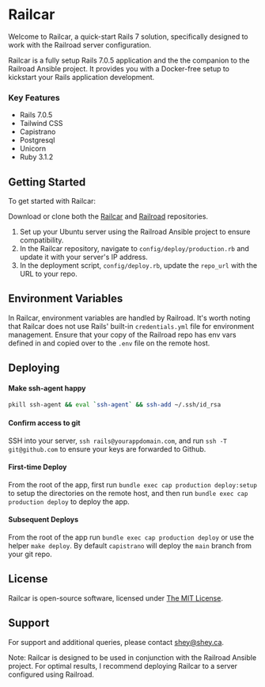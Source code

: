 # Railcar

Welcome to Railcar, a quick-start Rails 7 solution, specifically designed to work with the Railroad server configuration.

Railcar is a fully setup Rails 7.0.5 application and the the companion to the Railroad Ansible project. It provides you with a Docker-free setup to kickstart your Rails application development.

### Key Features
* Rails 7.0.5
* Tailwind CSS
* Capistrano
* Postgresql
* Unicorn
* Ruby 3.1.2

## Getting Started
To get started with Railcar:

Download or clone both the [Railcar](https://github.com/shey/railcar/) and [Railroad](https://github.com/shey/railroad) repositories.

1. Set up your Ubuntu server using the Railroad Ansible project to ensure compatibility.
1. In the Railcar repository, navigate to `config/deploy/production.rb` and update it with your server's IP address.
1. In the deployment script, `config/deploy.rb`, update the `repo_url` with the URL to your repo.

## Environment Variables
In Railcar, environment variables are handled by Railroad. It's worth noting that Railcar does not use Rails' built-in `credentials.yml` file for environment management. Ensure that your copy of the Railroad repo has env vars defined in and copied over to the `.env` file on the remote host.

## Deploying

#### Make ssh-agent happy
```sh
pkill ssh-agent && eval `ssh-agent` && ssh-add ~/.ssh/id_rsa
```

#### Confirm access to git
SSH into your server, `ssh rails@yourappdomain.com`, and run `ssh -T git@github.com` to ensure your keys are forwarded to Github.

#### First-time Deploy
From the root of the app, first run `bundle exec cap production deploy:setup` to setup the directories on the remote host, and then run `bundle exec cap production deploy` to deploy the app.

#### Subsequent Deploys
From the root of the app run `bundle exec cap production deploy` or use the helper `make deploy`. By default `capistrano` will deploy the `main` branch from your git repo.

## License
Railcar is open-source software, licensed under [The MIT License](LICENSE).

## Support
For support and additional queries, please contact shey@shey.ca.

Note: Railcar is designed to be used in conjunction with the Railroad Ansible project. For optimal results, I recommend deploying Railcar to a server configured using Railroad.
